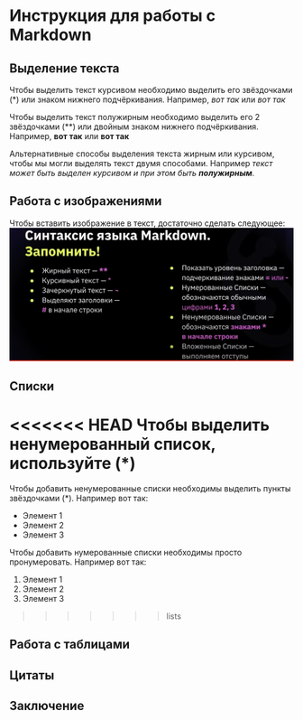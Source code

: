 # Инструкция для работы с Markdown

## Выделение текста

Чтобы выделить текст курсивом необходимо выделить его звёздочками (*) или знаком нижнего подчёркивания. Например, *вот так* или _вот так_

Чтобы выделить текст полужирным необходимо выделить его 2 звёздочками (**) или двойным знаком нижнего подчёркивания. Например, **вот так** или __вот так__

Альтернативные способы выделения текста жирным или курсивом, чтобы мы могли выделять текст двумя способами. Например _текст может быть выделен курсивом и при этом быть **полужирным**_.

## Работа с изображениями

Чтобы вставить изображение в текст, достаточно сделать следующее:
![Инструкция Markdown](Markdown.png)

## Списки

<<<<<<< HEAD
Чтобы выделить ненумерованный список, используйте (*)
=======
Чтобы добавить ненумерованные списки необходимы выделить пункты звёздочками (*). Например вот так:
* Элемент 1
* Элемент 2
* Элемент 3

Чтобы добавить нумерованные списки необходимы просто пронумеровать. Например вот так:
1. Элемент 1
2. Элемент 2
3. Элемент 3
>>>>>>> lists

## Работа с таблицами 

## Цитаты

## Заключение
